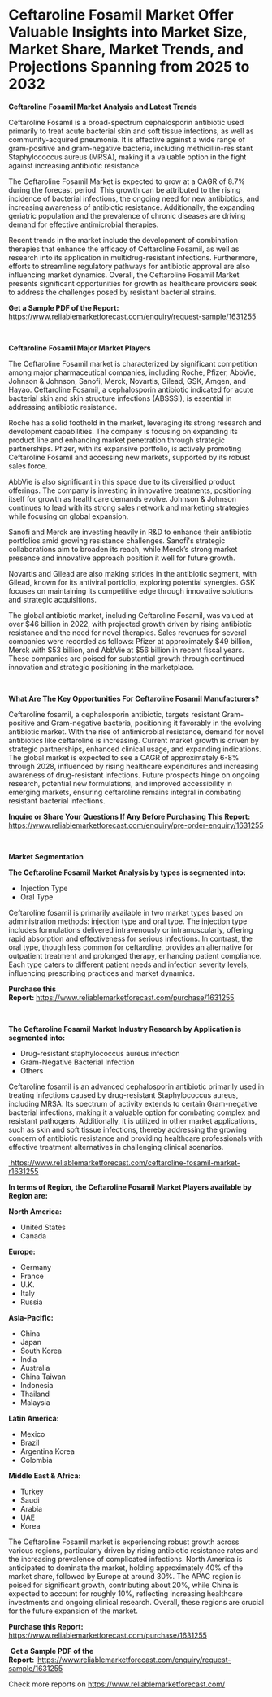 <p><h1>Ceftaroline Fosamil Market Offer Valuable Insights into Market Size, Market Share, Market Trends, and Projections Spanning from 2025 to 2032</h1></p><p><strong>Ceftaroline Fosamil Market Analysis and Latest Trends</strong></p>
<p><p>Ceftaroline Fosamil is a broad-spectrum cephalosporin antibiotic used primarily to treat acute bacterial skin and soft tissue infections, as well as community-acquired pneumonia. It is effective against a wide range of gram-positive and gram-negative bacteria, including methicillin-resistant Staphylococcus aureus (MRSA), making it a valuable option in the fight against increasing antibiotic resistance.</p><p>The Ceftaroline Fosamil Market is expected to grow at a CAGR of 8.7% during the forecast period. This growth can be attributed to the rising incidence of bacterial infections, the ongoing need for new antibiotics, and increasing awareness of antibiotic resistance. Additionally, the expanding geriatric population and the prevalence of chronic diseases are driving demand for effective antimicrobial therapies. </p><p>Recent trends in the market include the development of combination therapies that enhance the efficacy of Ceftaroline Fosamil, as well as research into its application in multidrug-resistant infections. Furthermore, efforts to streamline regulatory pathways for antibiotic approval are also influencing market dynamics. Overall, the Ceftaroline Fosamil Market presents significant opportunities for growth as healthcare providers seek to address the challenges posed by resistant bacterial strains.</p></p>
<p><strong>Get a Sample PDF of the Report:&nbsp;</strong> <a href="https://www.reliablemarketforecast.com/enquiry/request-sample/1631255?utm_campaign=2456&utm_medium=2&utm_source=Github&utm_content=ia&utm_term=08032025&utm_id=ceftaroline-fosamil">https://www.reliablemarketforecast.com/enquiry/request-sample/1631255</a></p>
<p>&nbsp;</p>
<p><strong>Ceftaroline Fosamil Major Market Players</strong></p>
<p><p>The Ceftaroline Fosamil market is characterized by significant competition among major pharmaceutical companies, including Roche, Pfizer, AbbVie, Johnson & Johnson, Sanofi, Merck, Novartis, Gilead, GSK, Amgen, and Hayao. Ceftaroline Fosamil, a cephalosporin antibiotic indicated for acute bacterial skin and skin structure infections (ABSSSI), is essential in addressing antibiotic resistance.</p><p>Roche has a solid foothold in the market, leveraging its strong research and development capabilities. The company is focusing on expanding its product line and enhancing market penetration through strategic partnerships. Pfizer, with its expansive portfolio, is actively promoting Ceftaroline Fosamil and accessing new markets, supported by its robust sales force.</p><p>AbbVie is also significant in this space due to its diversified product offerings. The company is investing in innovative treatments, positioning itself for growth as healthcare demands evolve. Johnson & Johnson continues to lead with its strong sales network and marketing strategies while focusing on global expansion.</p><p>Sanofi and Merck are investing heavily in R&D to enhance their antibiotic portfolios amid growing resistance challenges. Sanofi's strategic collaborations aim to broaden its reach, while Merck’s strong market presence and innovative approach position it well for future growth.</p><p>Novartis and Gilead are also making strides in the antibiotic segment, with Gilead, known for its antiviral portfolio, exploring potential synergies. GSK focuses on maintaining its competitive edge through innovative solutions and strategic acquisitions.</p><p>The global antibiotic market, including Ceftaroline Fosamil, was valued at over $46 billion in 2022, with projected growth driven by rising antibiotic resistance and the need for novel therapies. Sales revenues for several companies were recorded as follows: Pfizer at approximately $49 billion, Merck with $53 billion, and AbbVie at $56 billion in recent fiscal years. These companies are poised for substantial growth through continued innovation and strategic positioning in the marketplace.</p></p>
<p>&nbsp;</p>
<p><strong>What Are The Key Opportunities For Ceftaroline Fosamil Manufacturers?</strong></p>
<p><p>Ceftaroline fosamil, a cephalosporin antibiotic, targets resistant Gram-positive and Gram-negative bacteria, positioning it favorably in the evolving antibiotic market. With the rise of antimicrobial resistance, demand for novel antibiotics like ceftaroline is increasing. Current market growth is driven by strategic partnerships, enhanced clinical usage, and expanding indications. The global market is expected to see a CAGR of approximately 6-8% through 2028, influenced by rising healthcare expenditures and increasing awareness of drug-resistant infections. Future prospects hinge on ongoing research, potential new formulations, and improved accessibility in emerging markets, ensuring ceftaroline remains integral in combating resistant bacterial infections.</p></p>
<p><strong>Inquire or Share Your Questions If Any Before Purchasing This Report:</strong> <a href="https://www.reliablemarketforecast.com/enquiry/pre-order-enquiry/1631255?utm_campaign=2456&utm_medium=2&utm_source=Github&utm_content=ia&utm_term=08032025&utm_id=ceftaroline-fosamil">https://www.reliablemarketforecast.com/enquiry/pre-order-enquiry/1631255</a></p>
<p>&nbsp;</p>
<p><strong>Market Segmentation</strong></p>
<p><strong>The Ceftaroline Fosamil Market Analysis by types is segmented into:</strong></p>
<p><ul><li>Injection Type</li><li>Oral Type</li></ul></p>
<p><p>Ceftaroline fosamil is primarily available in two market types based on administration methods: injection type and oral type. The injection type includes formulations delivered intravenously or intramuscularly, offering rapid absorption and effectiveness for serious infections. In contrast, the oral type, though less common for ceftaroline, provides an alternative for outpatient treatment and prolonged therapy, enhancing patient compliance. Each type caters to different patient needs and infection severity levels, influencing prescribing practices and market dynamics.</p></p>
<p><strong>Purchase this Report:&nbsp;</strong><a href="https://www.reliablemarketforecast.com/purchase/1631255?utm_campaign=2456&utm_medium=2&utm_source=Github&utm_content=ia&utm_term=08032025&utm_id=ceftaroline-fosamil">https://www.reliablemarketforecast.com/purchase/1631255</a></p>
<p>&nbsp;</p>
<p><strong>The Ceftaroline Fosamil Market Industry Research by Application is segmented into:</strong></p>
<p><ul><li>Drug-resistant staphylococcus aureus infection</li><li>Gram-Negative Bacterial Infection</li><li>Others</li></ul></p>
<p><p>Ceftaroline fosamil is an advanced cephalosporin antibiotic primarily used in treating infections caused by drug-resistant Staphylococcus aureus, including MRSA. Its spectrum of activity extends to certain Gram-negative bacterial infections, making it a valuable option for combating complex and resistant pathogens. Additionally, it is utilized in other market applications, such as skin and soft tissue infections, thereby addressing the growing concern of antibiotic resistance and providing healthcare professionals with effective treatment alternatives in challenging clinical scenarios.</p></p>
<p><a href="https://www.reliablemarketforecast.com/ceftaroline-fosamil-market-r1631255?utm_campaign=2456&utm_medium=2&utm_source=Github&utm_content=ia&utm_term=08032025&utm_id=ceftaroline-fosamil">&nbsp;https://www.reliablemarketforecast.com/ceftaroline-fosamil-market-r1631255</a></p>
<p><strong>In terms of Region, the Ceftaroline Fosamil Market Players available by Region are:</strong></p>
<p>
    <p> <strong> North America: </strong>
        <ul>
            <li>United States</li>
            <li>Canada</li>
        </ul>
        </p> 
    <p> <strong> Europe: </strong>
        <ul>
            <li>Germany</li>
            <li>France</li>
            <li>U.K.</li>
            <li>Italy</li>
            <li>Russia</li>
        </ul>
        </p> 
    <p> <strong> Asia-Pacific: </strong>
        <ul>
            <li>China</li>
            <li>Japan</li>
            <li>South Korea</li>
            <li>India</li>
            <li>Australia</li>
            <li>China Taiwan</li>
            <li>Indonesia</li>
            <li>Thailand</li>
            <li>Malaysia</li>
        </ul>
        </p> 
    <p> <strong> Latin America: </strong>
        <ul>
            <li>Mexico</li>
            <li>Brazil</li>
            <li>Argentina Korea</li>
            <li>Colombia</li>
        </ul>
        </p> 
    <p> <strong> Middle East & Africa: </strong>
        <ul>
            <li>Turkey</li>
            <li>Saudi</li>
            <li>Arabia</li>
            <li>UAE</li>
            <li>Korea</li>
        </ul>
    </p>
    </p>
<p><p>The Ceftaroline Fosamil market is experiencing robust growth across various regions, particularly driven by rising antibiotic resistance rates and the increasing prevalence of complicated infections. North America is anticipated to dominate the market, holding approximately 40% of the market share, followed by Europe at around 30%. The APAC region is poised for significant growth, contributing about 20%, while China is expected to account for roughly 10%, reflecting increasing healthcare investments and ongoing clinical research. Overall, these regions are crucial for the future expansion of the market.</p></p>
<p><strong>Purchase this Report: </strong><a href="https://www.reliablemarketforecast.com/purchase/1631255?utm_campaign=2456&utm_medium=2&utm_source=Github&utm_content=ia&utm_term=08032025&utm_id=ceftaroline-fosamil">https://www.reliablemarketforecast.com/purchase/1631255</a></p>
<p>&nbsp;<strong>Get a Sample PDF of the Report:&nbsp;&nbsp;</strong><a href="https://www.reliablemarketforecast.com/enquiry/request-sample/1631255?utm_campaign=2456&utm_medium=2&utm_source=Github&utm_content=ia&utm_term=08032025&utm_id=ceftaroline-fosamil">https://www.reliablemarketforecast.com/enquiry/request-sample/1631255</a></p>
<p><strong></strong></p>
<p>Check more reports on <a href="https://www.reliablemarketforecast.com/?utm_campaign=2456&utm_medium=2&utm_source=Github&utm_content=ia&utm_term=08032025&utm_id=ceftaroline-fosamil">https://www.reliablemarketforecast.com/</a></p>